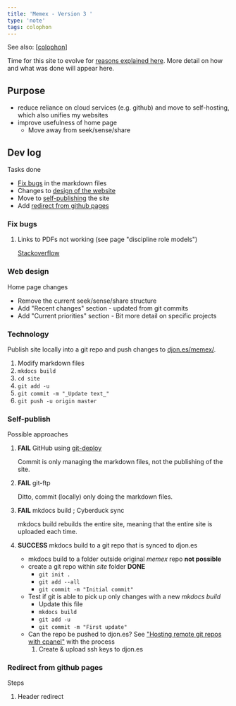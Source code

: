 ```yaml
---
title: 'Memex - Version 3 '
type: 'note'
tags: colophon
---
```


See also: [[colophon]]

Time for this site to evolve for [reasons explained here](https://djon.es/blog/2025/01/12/what-now/). More detail on how and what was done will appear here.

## Purpose

- reduce reliance on cloud services (e.g. github) and move to self-hosting, which also unifies my websites
- improve usefulness of home page 
  - Move away from seek/sense/share

## Dev log

Tasks done

- [Fix bugs](#fix-bugs) in the markdown files
- Changes to [design of the website](#web-design) 
- Move to [self-publishing](#self-publish) the site
- Add [redirect from github pages](#redirect-from-github-pages)

### Fix bugs

1. Links to PDFs not working (see page "discipline role models")

    [Stackoverflow](https://stackoverflow.com/questions/69237778/how-to-embed-a-local-pdf-file-in-mkdocs-generated-website-on-github-pages/69276900#69276900)

### Web design

Home page changes

- Remove the current seek/sense/share structure
- Add "Recent changes" section - updated from git commits
- Add "Current priorities" section - Bit more detail on specific projects

### Technology 

Publish site locally into a git repo and push changes to [djon.es/memex/](https://djon.es/memex/).

1. Modify markdown files
2. `mkdocs build`
3. `cd site`
4. `git add -u`
5. `git commit -m "_Update text_"`
6. `git push -u origin master`

### Self-publish

Possible approaches

1. **FAIL** GitHub using [git-deploy](https://www.frontendhero.dev/tutorial/deploying-github-commits-to-ftp-server/)

    Commit is only managing the markdown files, not the publishing of the site.

2. **FAIL** git-ftp

    Ditto, commit (locally) only doing the markdown files.

3. **FAIL** mkdocs build ; Cyberduck sync

    mkdocs build rebuilds the entire site, meaning that the entire site is uploaded each time.

4. **SUCCESS** mkdocs build to a git repo that is synced to djon.es

    - mkdocs build to a folder outside original _memex_ repo **not possible**
    - create a git repo within _site_ folder **DONE**
        - `git init .`
        - `git add --all`
        - `git commit -m "Initial commit"`
    - Test if git is able to pick up only changes with a new _mkdocs build_
        - Update this file
        - `mkdocs build`
        - `git add -u`
        - `git commit -m "First update"`
    - Can the repo be pushed to djon.es?
        See ["Hosting remote git repos with cpanel"](https://cpanel.net/blog/tips-and-tricks/hosting-remote-git-repositories-with-cpanel/) with the process 
        1. Create & upload ssh keys to djon.es

### Redirect from github pages

Steps

1. Header redirect

[//begin]: # "Autogenerated link references for markdown compatibility"
[colophon]: colophon "About (Colophon)"
[//end]: # "Autogenerated link references"